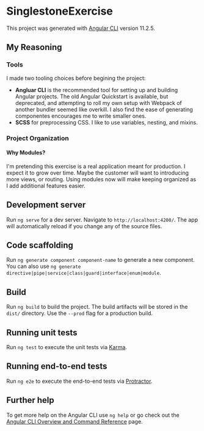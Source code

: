 # SinglestoneExercise

This project was generated with [Angular CLI](https://github.com/angular/angular-cli) version 11.2.5.

## My Reasoning

### Tools

I made two tooling choices before begining the project:

- **Angluar CLI** is the recommended tool for setting up and building Angular projects. The old Angular Quickstart is available, but deprecated, and attempting to roll my own setup with Webpack of another bundler seemed like overkill. I also find the ease of generating componentes encourages me to write smaller ones.
- **SCSS** for preprocessing CSS. I like to use variables, nesting, and mixins.

### Project Organization

#### Why Modules?

I'm pretending this exercise is a real application meant for production. I expect it to grow over time. Maybe the customer will want to introducing more views, or routing. Using modules now will make keeping organized as I add additional features easier.

## Development server

Run `ng serve` for a dev server. Navigate to `http://localhost:4200/`. The app will automatically reload if you change any of the source files.

## Code scaffolding

Run `ng generate component component-name` to generate a new component. You can also use `ng generate directive|pipe|service|class|guard|interface|enum|module`.

## Build

Run `ng build` to build the project. The build artifacts will be stored in the `dist/` directory. Use the `--prod` flag for a production build.

## Running unit tests

Run `ng test` to execute the unit tests via [Karma](https://karma-runner.github.io).

## Running end-to-end tests

Run `ng e2e` to execute the end-to-end tests via [Protractor](http://www.protractortest.org/).

## Further help

To get more help on the Angular CLI use `ng help` or go check out the [Angular CLI Overview and Command Reference](https://angular.io/cli) page.
